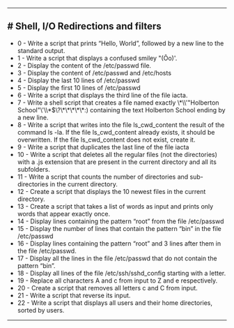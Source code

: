 <hr>
<h2># Shell, I/O Redirections and filters</h2>
<ul>
<li> 0 - Write a script that prints “Hello, World”, followed by a new line to the standard output.</li>
<li> 1 - Write a script that displays a confused smiley "(Ôo)'.</li>
<li> 2 - Display the content of the /etc/passwd file.</li>
<li> 3 - Display the content of /etc/passwd and /etc/hosts</li>
<li> 4 - Display the last 10 lines of /etc/passwd</li>
<li> 5 - Display the first 10 lines of /etc/passwd</li>
<li> 6 - Write a script that displays the third line of the file iacta.</li>
<li> 7 - Write a shell script that creates a file named exactly \*\\'"Holberton School"\'\\*$\?\*\*\*\*\*:) containing the text Holberton School ending by a new line.</li>
<li> 8 - Write a script that writes into the file ls_cwd_content the result of the command ls -la. If the file ls_cwd_content already exists, it should be overwritten. If the file ls_cwd_content does not exist, create it.</li>
<li> 9 - Write a script that duplicates the last line of the file iacta</li>
<li> 10 - Write a script that deletes all the regular files (not the directories) with a .js extension that are present in the current directory and all its subfolders.</li>
<li> 11 - Write a script that counts the number of directories and sub-directories in the current directory.</li>
<li> 12 - Create a script that displays the 10 newest files in the current directory.</li>
<li> 13 - Create a script that takes a list of words as input and prints only words that appear exactly once.</li>
<li> 14 - Display lines containing the pattern “root” from the file /etc/passwd</li>
<li> 15 - Display the number of lines that contain the pattern “bin” in the file /etc/passwd</li>
<li> 16 - Display lines containing the pattern “root” and 3 lines after them in the file /etc/passwd.</li>
<li> 17 - Display all the lines in the file /etc/passwd that do not contain the pattern “bin”.</li>
<li> 18 - Display all lines of the file /etc/ssh/sshd_config starting with a letter.</li>
<li> 19 - Replace all characters A and c from input to Z and e respectively.</li>
<li> 20 - Create a script that removes all letters c and C from input.</li>
<li> 21 - Write a script that reverse its input.</li>
<li> 22 - Write a script that displays all users and their home directories, sorted by users.</li>
</ul>
<hr>